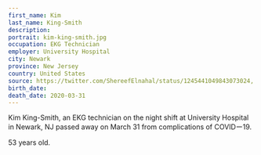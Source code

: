```yaml
---
first_name: Kim
last_name: King-Smith
description: 
portrait: kim-king-smith.jpg
occupation: EKG Technician
employer: University Hospital
city: Newark
province: New Jersey
country: United States
source: https://twitter.com/ShereefElnahal/status/1245441049843073024, https://abc7ny.com/coronavirus-newark-hospital-technician-ekg-dies/6069617/, https://emedicine.medscape.com/article/1894014-overview
birth_date: 
death_date: 2020-03-31
---
```


Kim King-Smith, an EKG technician on the night shift at University Hospital in Newark, NJ passed away on March 31 from complications of COVIDー19.

53 years old.
